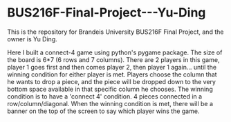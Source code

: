 # BUS216F-Final-Project---Yu-Ding
This is the repository for Brandeis University BUS216F Final Project, and the owner is Yu Ding.

Here I built a connect-4 game using python's pygame package. The size of the board is 6*7 (6 rows and 7 columns).
There are 2 players in this game, player 1 goes first and then comes player 2, then player 1 again... until the winning condition for either player is met.
Players choose the column that he wants to drop a piece, and the piece will be dropped down to the very bottom space available in that specific column he chooses.
The winning condition is to have a 'connect 4' condition. 4 pieces connected in a row/column/diagonal.
When the winning condition is met, there will be a banner on the top of the screen to say which player wins the game.
